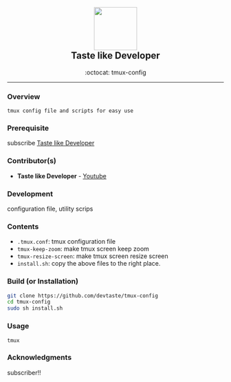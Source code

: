 <div class="header" align="center">
	<h2>
		<a href="https://www.youtube.com/channel/UCpY9pb4-S0PwCJBp2r6nOvg" title="temp">
			<img alt="" src="https://yt3.ggpht.com/a/AATXAJyqMS98UZ8kCtNAyGD1NUPd4irEZQbl-SvW32JcgQ=s288-c-k-c0xffffffff-no-rj-mo" width="100px" height="100px" />
		</a>
		<br />
		Taste like Developer
	</h2>
	<p align="center">:octocat: tmux-config</p>
</div>

---

### Overview
`tmux config file and scripts for easy use`

### Prerequisite
subscribe [Taste like Developer](https://www.youtube.com/channel/UCpY9pb4-S0PwCJBp2r6nOvg)

### Contributor(s)
- **Taste like Developer** - [Youtube](https://www.youtube.com/channel/UCpY9pb4-S0PwCJBp2r6nOvg)

### Development
configuration file, utility scrips

### Contents
- `.tmux.conf`: tmux configuration file
- `tmux-keep-zoom`: make tmux screen keep zoom
- `tmux-resize-screen`: make tmux screen resize screen
- `install.sh`: copy the above files to the right place.

### Build (or Installation)
```sh
git clone https://github.com/devtaste/tmux-config
cd tmux-config
sudo sh install.sh
```

### Usage
```
tmux
```

### Acknowledgments
subscriber!!
